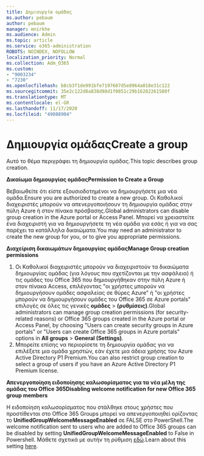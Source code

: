 ```yaml
---
title: Δημιουργία ομάδας
ms.author: pebaum
author: pebaum
manager: mnirkhe
ms.audience: Admin
ms.topic: article
ms.service: o365-administration
ROBOTS: NOINDEX, NOFOLLOW
localization_priority: Normal
ms.collection: Adm_O365
ms.custom:
- "9003234"
- "7230"
ms.openlocfilehash: b8cb3f1de991bfe7197607d5e8964a018e31c122
ms.sourcegitcommit: 35e2c122d8a838d98d1f0851c29b16282261580f
ms.translationtype: MT
ms.contentlocale: el-GR
ms.lasthandoff: 11/17/2020
ms.locfileid: "49088904"
---
```

# <a name="create-a-group"></a><span data-ttu-id="bb448-102">Δημιουργία ομάδας</span><span class="sxs-lookup"><span data-stu-id="bb448-102">Create a group</span></span>

<span data-ttu-id="bb448-103">Αυτό το θέμα περιγράφει τη δημιουργία ομάδας.</span><span class="sxs-lookup"><span data-stu-id="bb448-103">This topic describes group creation.</span></span>

<span data-ttu-id="bb448-104">**Δικαίωμα δημιουργίας ομάδας**</span><span class="sxs-lookup"><span data-stu-id="bb448-104">**Permission to Create a Group**</span></span>

<span data-ttu-id="bb448-105">Βεβαιωθείτε ότι είστε εξουσιοδοτημένοι να δημιουργήσετε μια νέα ομάδα.</span><span class="sxs-lookup"><span data-stu-id="bb448-105">Ensure you are authorized to create a new group.</span></span> <span data-ttu-id="bb448-106">Οι Καθολικοί διαχειριστές μπορούν να απενεργοποιήσουν τη δημιουργία ομάδας στην πύλη Azure ή στον πίνακα πρόσβασης.</span><span class="sxs-lookup"><span data-stu-id="bb448-106">Global administrators can disable group creation in the Azure portal or Access Panel.</span></span> <span data-ttu-id="bb448-107">Μπορεί να χρειαστείτε ένα διαχειριστή για να δημιουργήσετε τη νέα ομάδα για εσάς ή για να σας παρέχει τα κατάλληλα δικαιώματα.</span><span class="sxs-lookup"><span data-stu-id="bb448-107">You may need an administrator to create the new group for you, or to give you appropriate permissions.</span></span>

<span data-ttu-id="bb448-108">**Διαχείριση δικαιωμάτων δημιουργίας ομάδας**</span><span class="sxs-lookup"><span data-stu-id="bb448-108">**Manage Group creation permissions**</span></span>

1. <span data-ttu-id="bb448-109">Οι Καθολικοί διαχειριστές μπορούν να διαχειριστούν τα δικαιώματα δημιουργίας ομάδας (για λόγους που σχετίζονται με την ασφάλεια) ή τις ομάδες του Office 365 που δημιουργήθηκαν στην πύλη Azure ή στον πίνακα Access, επιλέγοντας "οι χρήστες μπορούν να δημιουργήσουν ομάδες ασφαλείας σε θύρες Azure" ή "οι χρήστες μπορούν να δημιουργήσουν ομάδες του Office 365 σε Azure portals" επιλογές σε όλες τις γενικές **ομάδες**  >  **(ρυθμίσεις)**.</span><span class="sxs-lookup"><span data-stu-id="bb448-109">Global administrators can manage group creation permissions (for security-related reasons) or Office 365 groups created in the Azure portal or Access Panel, by choosing "Users can create security groups in Azure portals" or "Users can create Office 365 groups in Azure portals" options in **All groups** > **General (Settings)**.</span></span>
2. <span data-ttu-id="bb448-110">Μπορείτε επίσης να περιορίσετε τη δημιουργία ομάδας για να επιλέξετε μια ομάδα χρηστών, εάν έχετε μια άδεια χρήσης του Azure Active Directory P1 Premium.</span><span class="sxs-lookup"><span data-stu-id="bb448-110">You can also restrict group creation to select a group of users if you have an Azure Active Directory P1 Premium license.</span></span>

<span data-ttu-id="bb448-111">**Απενεργοποίηση ειδοποίησης καλωσορίσματος για τα νέα μέλη της ομάδας του Office 365**</span><span class="sxs-lookup"><span data-stu-id="bb448-111">**Disabling welcome notification for new Office 365 group members**</span></span>

<span data-ttu-id="bb448-112">Η ειδοποίηση καλωσορίσματος που στάλθηκε στους χρήστες που προστίθενται στο Office 365 Groups μπορεί να απενεργοποιηθεί ορίζοντας το **UnifiedGroupWelcomeMessageEnabled** σε FALSE στο PowerShell.</span><span class="sxs-lookup"><span data-stu-id="bb448-112">The welcome notification sent to users who are added to Office 365 groups can be disabled by setting **UnifiedGroupWelcomeMessageEnabled** to False in Powershell.</span></span> <span data-ttu-id="bb448-113">Μάθετε σχετικά με αυτήν τη ρύθμιση [εδώ](https://docs.microsoft.com/powershell/module/exchange/set-unifiedgroup?view=exchange-ps&preserve-view=true).</span><span class="sxs-lookup"><span data-stu-id="bb448-113">Learn about this setting [here](https://docs.microsoft.com/powershell/module/exchange/set-unifiedgroup?view=exchange-ps&preserve-view=true).</span></span>

